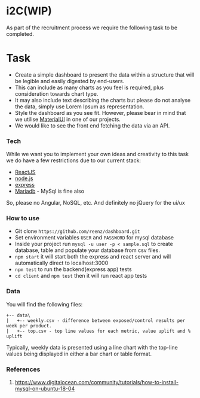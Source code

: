 # i2C(WIP)

As part of the recruitment process we require the following task to be completed.

# Task
- Create a simple dashboard to present the data within a structure that will be legible and easily digested by end-users.
- This can include as many charts as you feel is required, plus consideration towards chart type.
- It may also include text describing the charts but please do not analyse the data, simply use Lorem Ipsum as representation.
- Style the dashboard as you see fit. However, please bear in mind that we utilise [MaterialUI] in one of our projects.
- We would like to see the front end fetching the data via an API.

### Tech
While we want you to implement your own ideas and creativity to this task we do have a few restrictions due to our current stack:

- [ReactJS]
- [node.js]
- [express]
- [Mariadb] - MySql is fine also

So, please no Angular, NoSQL, etc. And definitely no jQuery for the ui/ux

### How to use
* Git clone `https://github.com/reenz/dashboard.git`
* Set environment variables `USER` and `PASSWORD` for mysql database
* Inside your project run `mysql -u user -p < sample.sql` to create database, table and populate your database from csv files.
* `npm start` it will start both the express and react server and will automatically direct to localhost:3000
* `npm test` to run the backend(express app) tests
* `cd client` and `npm test` then it will run react app tests

### Data
You will find the following files:
```
+-- data\
|   +-- weekly.csv - difference between exposed/control results per week per product.
|   +-- top.csv - top line values for each metric, value uplift and % uplift
```

Typically, weekly data is presented using a line chart with the top-line values being displayed in either a bar chart or table format.

[node.js]: <http://nodejs.org>
[express]: <http://expressjs.com>
[ReactJS]: <https://reactjs.org/>
[Mariadb]: <https://mariadb.org/>
[MaterialUI]: <https://www.material-ui.com/#/>

### References

1. https://www.digitalocean.com/community/tutorials/how-to-install-mysql-on-ubuntu-18-04
